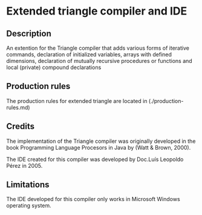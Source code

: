 # Extended triangle compiler and IDE

## Description

An extention for the Triangle compiler that adds various forms of iterative commands, 
declaration of initialized variables, arrays with defined dimensions, declaration of
mutually recursive procedures or functions and local (private) compound declarations

## Production rules

The production rules for extended triangle are located in (./production-rules.md)

## Credits

The implementation of the Triangle compiler was originally developed in the 
book Programming Language Procesors in Java by (Watt & Brown, 2000).

The IDE created for this compiler was developed by Doc.Luís Leopoldo Pérez in 2005.

## Limitations

The IDE developed for this compiler only works in Microsoft Windows operating system.



